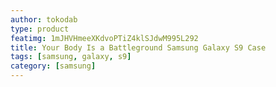```yaml
---
author: tokodab
type: product
featimg: 1mJHVHmeeXKdvoPTiZ4klSJdwM995L292
title: Your Body Is a Battleground Samsung Galaxy S9 Case
tags: [samsung, galaxy, s9]
category: [samsung]
---
```

